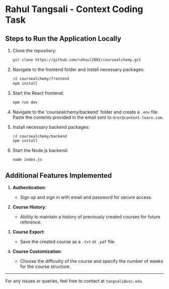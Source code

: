 # Rahul Tangsali - Context Coding Task

## Steps to Run the Application Locally

1. Clone the repository:
   ```bash
   git clone https://github.com/rahuul2001/coursealchemy.git
   ```

2. Navigate to the frontend folder and install necessary packages:
   ```bash
   cd coursealchemy/frontend
   npm install
   ```

3. Start the React frontend:
   ```bash
   npm run dev
   ```

4. Navigate to the 'coursealchemy/backend' folder and create a `.env` file. Paste the contents provided in the email sent to `dror@context-learn.com`.

5. Install necessary backend packages:
   ```bash
   cd coursealchemy/backend
   npm install
   ```

6. Start the Node.js backend:
   ```bash
   node index.js
   ```

## Additional Features Implemented

1. **Authentication**:
   - Sign up and sign in with email and password for secure access.

2. **Course History**:
   - Ability to maintain a history of previously created courses for future reference.

3. **Course Export**:
   - Save the created course as a `.txt` or `.pdf` file.

4. **Course Customization**:
   - Choose the difficulty of the course and specify the number of weeks for the course structure.

---

For any issues or queries, feel free to contact at `tangsali@usc.edu`.
